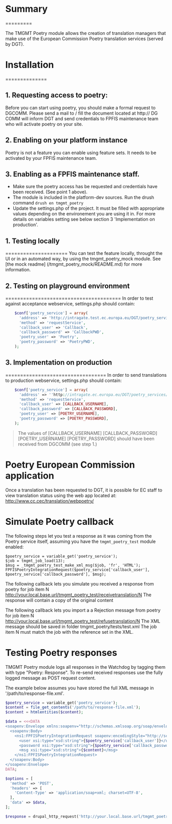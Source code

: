 # Summary
=========

The TMGMT Poetry module allows the creation of translation managers
that make use of the European Commission Poetry translation services
(served by DGT).


# Installation
==============

## 1. Requesting access to poetry:
Before you can start using poetry, you should make a formal request to DGCOMM.
Please send a mail to / fill the document located at http://
DG COMM will inform DGT and send credentials to FPFIS maintenance team who will
activate poetry on your site.

## 2. Enabling on your platform instance
Poetry is not a feature you can enable using feature sets. It needs to be
activated by your FPFIS maintenance team.

## 3. Enabling as a FPFIS maintenance staff.
* Make sure the poetry access has be requested and credentials have been
received. (See point 1 above).
* The module is included in the platform-dev sources. Run the drush command
```drush en tmgmt_poetry```
* Update the settings.php of the project. It must be filled with appropriate
values depending on the environement you are using it in.
For more details on variables setting see below section 3 'Implementation on
production'.

## 1. Testing locally
=====================
You can test the feature locally, throught the UI or in an automated way, by
using the tmgmt_poetry_mock module.
See [the mock readme] (/tmgmt_poetry_mock/README.md) for more information.

## 2. Testing on playground environment
=======================================
In order to test against acceptance webservice, settings.php should contain:

```php
    $conf['poetry_service'] = array(
      'address' => 'http://intragate.test.ec.europa.eu/DGT/poetry_services/components/poetry.cfc?wsdl',
      'method' => 'requestService',
      'callback_user' => 'Callback',
      'callback_password' => 'CallbackPWD',
      'poetry_user' => 'Poetry',
      'poetry_password' => 'PoetryPWD',
    );
```

## 3. Implementation on production
==================================
In order to send translations to production webservice, settings.php should
contain:

```php
    $conf['poetry_service'] = array(
      'address' => ''http://intragate.ec.europa.eu/DGT/poetry_services/components/poetry.cfc?wsdl',
      'method' => 'requestService',
      'callback_user' => [CALLBACK_USERNAME],
      'callback_password' => [CALLBACK_PASSWORD],
      'poetry_user' => [POETRY_USERNAME],
      'poetry_password' => [POETRY_PASSWORD],
    );
```

> The values of
>[CALLBACK_USERNAME]
>[CALLBACK_PASSWORD]
>[POETRY_USERNAME]
>[POETRY_PASSWORD]
> should have been received from DGCOMM (see step 1.)


Poetry European Commission application
======================================

Once a translation has been requested to DGT, it is possible for EC staff to
view translation status using the web app located at:
http://www.cc.cec/translation/webpoetry/

Simulate Poetry callback
========================

The following steps let you test a response as it was coming from the Poetry service itself, assuming you have the
`tmgmt_poetry_test` module enabled:

```
$poetry_service = variable_get('poetry_service');
$job = tmgmt_job_load(13);
$msg = _tmgmt_poetry_test_make_xml_msg($job, 'fr', 'HTML');
FPFISPoetryIntegrationRequest($poetry_service['callback_user'], $poetry_service['callback_password'], $msg);
```

The following callback lets you simulate you received a response from poetry for job item N
http://your.local.base.url/tmgmt_poetry_test/receivetranslation/N
The response will contain a copy of the original content

The following callback lets you import a a Rejection message from poetry for job item N
http://your.local.base.url/tmgmt_poetry_test/refusetranslation/N
The XML message should be saved in folder tmgmt_poetry/tests/test.xml
The job item N must match the job with the reference set in the XML.

Testing Poetry responses
========================

TMGMT Poetry module logs all responses in the Watchdog by tagging them with type "Poetry: Response".
To re-send received responses use the fully logged message as POST request content.

The example below assumes you have stored the full XML message in '/path/to/response-file.xml'.

```php
$poetry_service = variable_get('poetry_service');
$content = file_get_contents('/path/to/response-file.xml');
$content = htmlentities($content);

$data = <<<DATA
<soapenv:Envelope xmlns:soapenv="http://schemas.xmlsoap.org/soap/envelope/" xmlns:xsd="http://www.w3.org/2001/XMLSchema" xmlns:xsi="http://www.w3.org/2001/XMLSchema-instance">
  <soapenv:Body>
    <ns1:FPFISPoetryIntegrationRequest soapenv:encodingStyle="http://schemas.xmlsoap.org/soap/encoding/" xmlns:ns1="urn:FPFISPoetryIntegration">
      <user xsi:type="xsd:string">{$poetry_service['callback_user']}</user>
      <password xsi:type="xsd:string">{$poetry_service['callback_password']}</password>
      <msg xsi:type="xsd:string">{$content}</msg>
    </ns1:FPFISPoetryIntegrationRequest>
  </soapenv:Body>
</soapenv:Envelope>
DATA;

$options = [
  'method' => 'POST',
  'headers' => [
    'Content-Type' => 'application/soap+xml; charset=UTF-8',
  ],
  'data' => $data,
];

$response = drupal_http_request('http://your.local.base.url/tmgmt_poetry/service_callback', $options);
```


